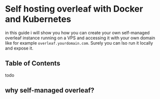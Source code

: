 # Self hosting overleaf with Docker and Kubernetes

in this guide i will show you how you can create your own self-managed overleaf instance running on a VPS and accessing it with your own domain like for example ``overleaf.yourdomain.com``. Surely you can lso run it locally and expose it.

## Table of Contents

todo

## why self-managed overleaf?

## 